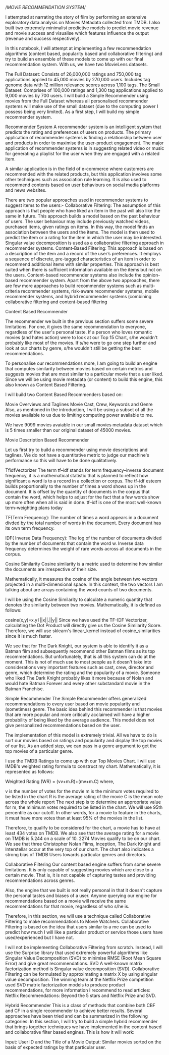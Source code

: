 /*MOVIE RECOMMENDATION SYSTEM*/



I attempted at narrating the story of film by performing an extensive exploratory data analysis on Movies Metadata collected from TMDB. I also built two extremely minimalist predictive models to predict movie revenue and movie success and visualise which features influence the output (revenue and success respectively).

In this notebook, I will attempt at implementing a few recommendation algorithms (content based, popularity based and collaborative filtering) and try to build an ensemble of these models to come up with our final recommendation system. With us, we have two MovieLens datasets.

The Full Dataset: Consists of 26,000,000 ratings and 750,000 tag applications applied to 45,000 movies by 270,000 users. Includes tag genome data with 12 million relevance scores across 1,100 tags.
The Small Dataset: Comprises of 100,000 ratings and 1,300 tag applications applied to 9,000 movies by 700 users.
I will build a Simple Recommender using movies from the Full Dataset whereas all personalised recommender systems will make use of the small dataset (due to the computing power I possess being very limited). As a first step, I will build my simple recommender system.



Recommender System
A recommender system is an intelligent system that predicts the rating and preferences of users on products. The primary application of recommender systems is finding a relationship between user and products in order to maximise the user-product engagement. The major application of recommender systems is in suggesting related video or music for generating a playlist for the user when they are engaged with a related item.

A similar application is in the field of e-commerce where customers are recommended with the related products, but this application involves some other techniques such as association rule learning. It is also used to recommend contents based on user behaviours on social media platforms and news websites.

There are two popular approaches used in recommender systems to suggest items to the users:-
Collaborative Filtering:
 The assumption of this approach is that people who have liked an item in the past will also like the same in future. This approach builds a model based on the past behaviour of users. The user behaviour may include previously watched videos, purchased items, given ratings on items. In this way, the model finds an association between the users and the items. The model is then used to predict the item or a rating for the item in which the user may be interested. Singular value decomposition is used as a collaborative filtering approach in recommender systems. 
Content-Based Filtering: 
This approach is based on a description of the item and a record of the user’s preferences. It employs a sequence of discrete, pre-tagged characteristics of an item in order to recommend additional items with similar properties. This approach is best suited when there is sufficient information available on the items but not on the users. Content-based recommender systems also include the opinion-based recommender system.
Apart from the above two approaches, there are few more approaches to build recommender systems such as multi-criteria recommender systems, risk-aware recommender systems, mobile recommender systems, and hybrid recommender systems (combining collaborative filtering and content-based filtering


Content Based Recommender

The recommender we built in the previous section suffers some severe limitations. For one, it gives the same recommendation to everyone, regardless of the user's personal taste. If a person who loves romantic movies (and hates action) were to look at our Top 15 Chart, s/he wouldn't probably like most of the movies. If s/he were to go one step further and look at our charts by genre, s/he wouldn't still be getting the best recommendations.

To personalise our recommendations more, I am going to build an engine that computes similarity between movies based on certain metrics and suggests movies that are most similar to a particular movie that a user liked. Since we will be using movie metadata (or content) to build this engine, this also known as Content Based Filtering.

I will build two Content Based Recommenders based on:

Movie Overviews and Taglines
Movie Cast, Crew, Keywords and Genre
Also, as mentioned in the introduction, I will be using a subset of all the movies available to us due to limiting computing power available to me.

We have 9099 movies avaiable in our small movies metadata dataset which is 5 times smaller than our original dataset of 45000 movies.

Movie Description Based Recommender

Let us first try to build a recommender using movie descriptions and taglines. We do not have a quantitative metric to judge our machine's performance so this will have to be done qualitatively.

TfidfVectorizer
The term tf–idf stands for term frequency–inverse document frequency, it is a mathematical statistic that is planned to reflect how significant a word is to a record in a collection or corpus. The tf–idf esteem builds proportionally to the number of times a word shows up in the document. It is offset by the quantity of documents in the corpus that contain the word, which helps to adjust for the fact that a few words show up more often when all is said in done. tf–idf is one of the most well-known term-weighting plans today

TF(Term Frequency):
The number of times a word appears in a document divded by the total number of words in the document. Every document has its own term frequency.

IDF( Inverse Data Frequency):
The log of the number of documents divided by the number of documents that contain the word w. Inverse data frequency determines the weight of rare words across all documents in the corpus.

Cosine Similarity
Cosine similarity is a metric used to determine how similar the documents are irrespective of their size.

Mathematically, it measures the cosine of the angle between two vectors projected in a multi-dimensional space. In this context, the two vectors I am talking about are arrays containing the word counts of two documents.

I will be using the Cosine Similarity to calculate a numeric quantity that denotes the similarity between two movies. Mathematically, it is defined as follows:

cosine(x,y)=x.y⊺||x||.||y|| 
Since we have used the TF-IDF Vectorizer, calculating the Dot Product will directly give us the Cosine Similarity Score. Therefore, we will use sklearn's linear_kernel instead of cosine_similarities since it is much faster.

We see that for The Dark Knight, our system is able to identify it as a Batman film and subsequently recommend other Batman films as its top recommendations. But unfortunately, that is all this system can do at the moment. This is not of much use to most people as it doesn't take into considerations very important features such as cast, crew, director and genre, which determine the rating and the popularity of a movie. Someone who liked The Dark Knight probably likes it more because of Nolan and would hate Batman Forever and every other substandard movie in the Batman Franchise.

Simple Recommender
The Simple Recommender offers generalized recommnendations to every user based on movie popularity and (sometimes) genre. The basic idea behind this recommender is that movies that are more popular and more critically acclaimed will have a higher probability of being liked by the average audience. This model does not give personalized recommendations based on the user.

The implementation of this model is extremely trivial. All we have to do is sort our movies based on ratings and popularity and display the top movies of our list. As an added step, we can pass in a genre argument to get the top movies of a particular genre.

I use the TMDB Ratings to come up with our Top Movies Chart. I will use IMDB's weighted rating formula to construct my chart. Mathematically, it is represented as follows:

Weighted Rating (WR) =  (vv+m.R)+(mv+m.C) 
where,

v is the number of votes for the movie
m is the minimum votes required to be listed in the chart
R is the average rating of the movie
C is the mean vote across the whole report
The next step is to determine an appropriate value for m, the minimum votes required to be listed in the chart. We will use 95th percentile as our cutoff. In other words, for a movie to feature in the charts, it must have more votes than at least 95% of the movies in the list.

Therefore, to qualify to be considered for the chart, a movie has to have at least 434 votes on TMDB. We also see that the average rating for a movie on TMDB is 5.244 on a scale of 10. 2274 Movies qualify to be on our chart.
We see that three Christopher Nolan Films, Inception, The Dark Knight and Interstellar occur at the very top of our chart. The chart also indicates a strong bias of TMDB Users towards particular genres and directors.

Collaborative Filtering
Our content based engine suffers from some severe limitations. It is only capable of suggesting movies which are close to a certain movie. That is, it is not capable of capturing tastes and providing recommendations across genres.

Also, the engine that we built is not really personal in that it doesn't capture the personal tastes and biases of a user. Anyone querying our engine for recommendations based on a movie will receive the same recommendations for that movie, regardless of who s/he is.

Therefore, in this section, we will use a technique called Collaborative Filtering to make recommendations to Movie Watchers. Collaborative Filtering is based on the idea that users similar to a me can be used to predict how much I will like a particular product or service those users have used/experienced but I have not.

I will not be implementing Collaborative Filtering from scratch. Instead, I will use the Surprise library that used extremely powerful algorithms like Singular Value Decomposition (SVD) to minimise RMSE (Root Mean Square Error) and give great recommendations.
SVD
A well-known matrix factorization method is Singular value decomposition (SVD). Collaborative Filtering can be formulated by approximating a matrix X by using singular value decomposition. The winning team at the Netflix Prize competition used SVD matrix factorization models to produce product recommendations, for more information I recommend to read articles: Netflix Recommendations: Beyond the 5 stars and Netflix Prize and SVD.

Hybrid Recommender
This is a class of methods that combine both CBF and CF in a single recommender to achieve better results. Several approaches have been tried and can be summarized in the following categories:
In this section, I will try to build a simple hybrid recommender that brings together techniques we have implemented in the content based and collaborative filter based engines. This is how it will work:

Input: User ID and the Title of a Movie
Output: Similar movies sorted on the basis of expected ratings by that particular user.




